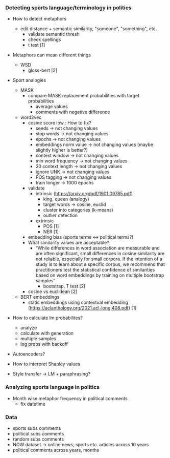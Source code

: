 ### Detecting sports language/terminology in politics

- How to detect metaphors
    - edit distance + semantic similarity, "someone", "something", etc.
        - validate semantic thresh 
        - check spellings
        - t test [1]

- Metaphors can mean different things
    - WSD
        - gloss-bert [2]

- Sport analogies
    - MASK
        - compare MASK replacement probabilities with target probabilities
            - average values
            - comments with negative difference
    - word2vec
        - cosine score low : How to fix?
            - seeds -> not changing values
            - stop words -> not changing values
            - epochs -> not changing values
            - embeddings norm value -> not changing values (maybe slightly higher is better?)
            - context window -> not changing values
            - min word frequency -> not changing values
            - 20 context length -> not changing values
            - ignore UNK -> not changing values
            - POS tagging -> not changing values
            - train longer -> 1000 epochs
        - validate
            - intrinsic (https://arxiv.org/pdf/1901.09785.pdf)
                - king, queen (analogy)
                - target words -> cosine, euclid
                - cluster into categories (k-means)
                - outlier detection
            - extrinsic
                - POS [1]
                - NER [1]
        - embedding bias (sports terms <-> political terms?)
        - What similarity values are acceptable?
            - “While differences in word association are measurable and are often significant, small differences in cosine similarity are not reliable, especially for small corpora. If the intention of a study is to learn about a specific corpus, we recommend that practitioners test the statistical confidence of similarities based on word embeddings by training on multiple bootstrap samples”
                - bootstrap, T test [2]
        - cosine vs euclidean [2]
    - BERT embeddings
        - static embeddings using contextual embedding (https://aclanthology.org/2021.acl-long.408.pdf) [1]

- How to calculate lm probabilites?
    - analyze
    - calculate with generation
    - multiple samples
    - log probs with backoff

- Autoencoders?

- How to interpret Shapley values

- Style transfer -> LM + paraphrasing?


### Analyzing sports language in politics

- Month wise metaphor frequency in political comments
    - fix datetime


### Data

- sports subs comments
- political subs comments
- random subs comments
- NOW dataset -> online news, sports etc. articles across 10 years
- political comments across years, months